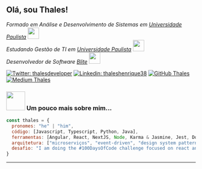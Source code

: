 <h2> Olá, sou Thales!</h2>
<p>
  <em>
    Formado em Análise e Desenvolvimento de Sistemas em 
    <a href="http://www.unip.br">Universidade Paulista</a>
    <img src="https://media.giphy.com/media/fYSnHlufseco8Fh93Z/giphy.gif" width="30"></br>
    Estudando Gestão de TI em 
    <a href="http://www.unip.br">Universidade Paulista</a>
    <img src="https://media.giphy.com/media/fYSnHlufseco8Fh93Z/giphy.gif" width="30"></br>
    Desenvolvedor de Software 
    <a href="https://www.bliteti.com.br/">Blite</a>
    <img src="https://media.giphy.com/media/WUlplcMpOCEmTGBtBW/giphy.gif" width="30"> 
</em></p>

[![Twitter: thalesdeveloper](https://img.shields.io/twitter/follow/thalesdeveloper?style=social)](https://twitter.com/thalesdeveloper)
[![Linkedin: thaleshenrique38](https://img.shields.io/badge/-thaleshenrique38-blue?style=flat-square&logo=Linkedin&logoColor=white&link=https://www.linkedin.com/in/thaleshenrique38/)](https://www.linkedin.com/in/thaleshenrique38/)
[![GitHub Thales](https://img.shields.io/github/followers/jthales?label=follow&style=social)](https://github.com/jthales)
[![Medium Thales](https://img.shields.io/badge/-thaleshenriquesillva-black?style=flat-square&logo=Medium)](https://medium.com/@thaleshenriquesillva)

### <img src="https://media.giphy.com/media/VgCDAzcKvsR6OM0uWg/giphy.gif" width="50"> Um pouco mais sobre mim...

```javascript
const thales = {
  pronomes: "he" | "him",
  código: [Javascript, Typescript, Python, Java],
  ferramentas: [Angular, React, NextJS, Node, Karma & Jasmine, Jest, Docker ...],
  arquitetura: ["microserviços", "event-driven", "design system pattern"],
  desafio: "I am doing the #100DaysOfCode challenge focused on react and typescript"
}
```

---
